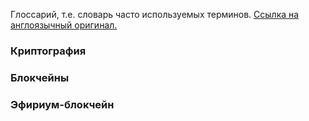 Глоссарий, т.е. словарь часто используемых терминов. [Ссылка на англоязычный оригинал.](https://github.com/ethereum/wiki/wiki/Glossary)



### Криптография


### Блокчейны


### Эфириум-блокчейн